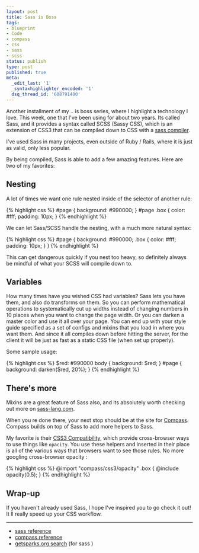 ```yaml
---
layout: post
title: Sass is Boss
tags:
- blueprint
- Code
- compass
- css
- sass
- scss
status: publish
type: post
published: true
meta:
  _edit_last: '1'
  _syntaxhighlighter_encoded: '1'
  dsq_thread_id: '608791400'
---
```

Another installment of my  .. is boss  series, where I highlight a technology I love. This week, one that I've been using for about two years. Its called Sass, and it provides a syntax called  SCSS  (Sassy CSS), which is an extension of CSS3 that can be compiled down to CSS with a <a href="http://sass-lang.com/download.html">sass compiler</a>.

I've used Sass in many projects, even outside of Ruby / Rails, where it is just as valid, only less popular.

By being compiled, Sass is able to add a few amazing features. Here are two of my favorites:
<h2 id="nesting">Nesting</h2>
A lot of times we want one rule nested inside of the selector of another rule:

{% highlight css %}
#page {
  background: #990000;
}
#page .box {
  color: #fff;
  padding: 10px;
}
{% endhighlight %}

We can let Sass/SCSS handle the nesting, with a much more natural syntax:

{% highlight css %}
#page {
  background: #990000;
  .box {
    color: #fff;
    padding: 10px;
  }
}
{% endhighlight %}

This can get dangerous quickly if you nest too heavy, so definitely always be mindful of what your SCSS will compile down to.
<h2 id="variables">Variables</h2>
How many times have you wished CSS had variables? Sass lets you have them, and also do transforms on them. So you can perform mathematical operations to systematically cut up widths instead of changing numbers in 10 places when you want to change the page width. Or you can darken a master color and use it all over your page. You can end up with your style guide specified as a set of configs and mixins that you load in where you want them. And since it all compiles down before hitting the server, for the client it will be just as fast as a static CSS file (when set up properly).

Some sample usage:

{% highlight css %}
$red: #990000 body {
  background: $red;
}
#page {
  background: darken($red, 20%);
}
{% endhighlight %}
<h2 id="theres_more">There's more</h2>
Mixins are a great feature of Sass also, and its absolutely worth checking out more on <a href="http://sass-lang.com/">sass-lang.com</a>.

When you re done there, your next stop should be at the site for <a href="http://compass-style.org/">Compass</a>. Compass builds on top of Sass to add more helpers to Sass.

My favorite is their <a href="http://compass-style.org/reference/compass/css3/">CSS3 Compatibility</a>, which provide cross-browser ways to use things like <code>opacity</code>. You use these helpers and inserted in their place is all of the various ways that browsers want to see those rules. No more googling  cross-browser opacity :

{% highlight css %}
@import &quot;compass/css3/opacity&quot;
.box {
  @include opacity(0.5);
}
{% endhighlight %}
<h2 id="wrapup">Wrap-up</h2>
If you haven't already used Sass, I hope I've inspired you to go check it out! It ll really speed up your CSS workflow.

<hr />

<ul>
	<li><a href="http://sass-lang.com/docs/yardoc/file.SASS_REFERENCE.html#plugin">sass reference</a></li>
	<li><a href="http://compass-style.org/reference/compass/">compass reference</a></li>
	<li><a href="http://getsparks.org/search">getsparks.org search</a> (for  sass )</li>
</ul>
